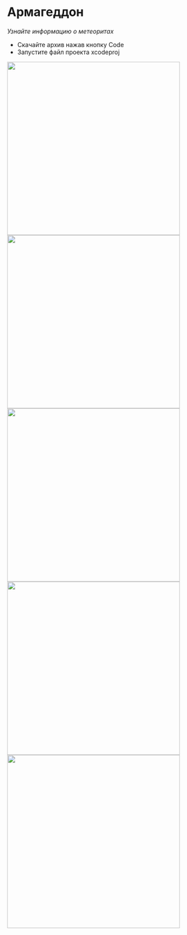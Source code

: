 
# Армагеддон
*Узнайте информацию о метеоритах*

- Скачайте архив нажав кнопку Code
- Запустите файл проекта xcodeproj

<img src="https://user-images.githubusercontent.com/77940475/164281908-27ab2e79-d577-4c93-b08e-dacc2b9acc47.jpg" height="400">      
<img src="https://user-images.githubusercontent.com/77940475/164281914-1b89955d-eff5-4995-9e11-2ff098589b22.jpg" height="400">      
<img src="https://user-images.githubusercontent.com/77940475/164281917-4e41212c-116b-442a-9748-bc03777c1fb9.jpg" height="400"> 
<img src="https://user-images.githubusercontent.com/77940475/126069453-b18d40a4-d0cf-481d-87bd-bebee6ee883a.png" height="400">      
<img src="https://user-images.githubusercontent.com/77940475/126069457-d7bb7606-22da-497a-a1e5-7825b613f511.png" height="400">
